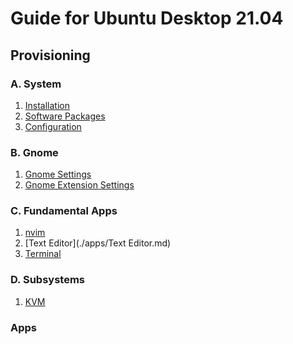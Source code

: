Guide for Ubuntu Desktop 21.04
===============================================================================

Provisioning
-------------------------------------------------------------------------------

### A. System

1. [Installation](./system/Installation.md)
2. [Software Packages](./system/Packages.md)
3. [Configuration](./system/Configuration.md)


### B. Gnome

1. [Gnome Settings](./gnome/Settings.md)
2. [Gnome Extension Settings](./gnome/Extensions.md)


### C. Fundamental Apps

1. [nvim](./apps/nvim.md)
2. [Text Editor](./apps/Text Editor.md)
3. [Terminal](./apps/Terminal.md)


### D. Subsystems

1. [KVM](./subsystems/KVM.md)


### Apps


